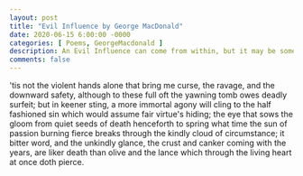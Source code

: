 ```yaml
---
layout: post
title: "Evil Influence by George MacDonald"
date: 2020-06-15 6:00:00 -0000
categories: [ Poems, GeorgeMacdonald ]
description: An Evil Influence can come from within, but it may be somewhere else
comments: false
---
```

'tis not the violent hands alone that bring
me curse, the ravage, and the downward safety,
although to these full oft the yawning tomb
owes deadly surfeit; but in keener sting,
a more immortal agony will cling
to the half fashioned sin which would assume
fair virtue's hiding; the eye that sows the gloom
from quiet seeds of death henceforth to spring
what time the sun of passion burning fierce
breaks through the kindly cloud of circumstance;
it bitter word, and the unkindly glance,
the crust and canker coming with the years,
are liker death than olive and the lance
which through the living heart at once doth pierce.
